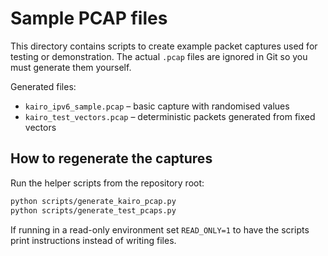# Sample PCAP files

This directory contains scripts to create example packet captures used for
testing or demonstration.  The actual `.pcap` files are ignored in Git so you
must generate them yourself.

Generated files:
* `kairo_ipv6_sample.pcap` – basic capture with randomised values
* `kairo_test_vectors.pcap` – deterministic packets generated from fixed vectors

## How to regenerate the captures

Run the helper scripts from the repository root:

```bash
python scripts/generate_kairo_pcap.py
python scripts/generate_test_pcaps.py
```
If running in a read-only environment set `READ_ONLY=1` to have the scripts
print instructions instead of writing files.
